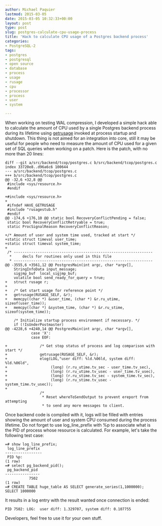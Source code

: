 ```yaml
---
author: Michael Paquier
lastmod: 2015-03-05
date: 2015-03-05 10:32:33+00:00
layout: post
type: post
slug: postgres-calculate-cpu-usage-process
title: 'Hack to calculate CPU usage of a Postgres backend process'
categories:
- PostgreSQL-2
tags:
- postgres
- postgresql
- open source
- database
- process
- usage
- rusage
- cpu
- processor
- process
- user
- system

---
```


When working on testing WAL compression, I developed a simple hack able to
calculate the amount of CPU used by a single Postgres backend process during
its lifetime using [getrusage](http://linux.die.net/man/2/getrusage) invoked
at process startup and shutdown. This thing is not aimed for an integration
into core, still it may be useful for people who need to measure the amount
of CPU used for a given set of SQL queries when working on a patch. Here is
the patch, with no more than 20 lines:

    diff --git a/src/backend/tcop/postgres.c b/src/backend/tcop/postgres.c
    index 33720e8..d96a6c6 100644
    --- a/src/backend/tcop/postgres.c
    +++ b/src/backend/tcop/postgres.c
    @@ -32,6 +32,8 @@
     #include <sys/resource.h>
     #endif
     
    +#include <sys/resource.h>
    +
     #ifndef HAVE_GETRUSAGE
     #include "rusagestub.h"
     #endif
    @@ -174,6 +176,10 @@ static bool RecoveryConflictPending = false;
     static bool RecoveryConflictRetryable = true;
     static ProcSignalReason RecoveryConflictReason;
 
    +/* Amount of user and system time used, tracked at start */
    +static struct timeval user_time;
    +static struct timeval system_time;
    +
     /* ----------------------------------------------------------------
      *		decls for routines only used in this file
      * ----------------------------------------------------------------
    @@ -3555,6 +3561,12 @@ PostgresMain(int argc, char *argv[],
     	StringInfoData input_message;
     	sigjmp_buf	local_sigjmp_buf;
     	volatile bool send_ready_for_query = true;
    +	struct rusage r;
    +
    +	/* Get start usage for reference point */
    +	getrusage(RUSAGE_SELF, &r);
    +	memcpy((char *) &user_time, (char *) &r.ru_utime, sizeof(user_time));
    +	memcpy((char *) &system_time, (char *) &r.ru_stime, sizeof(system_time));
 
     	/* Initialize startup process environment if necessary. */
     	if (!IsUnderPostmaster)
    @@ -4228,6 +4240,14 @@ PostgresMain(int argc, char *argv[],
     			case 'X':
     			case EOF:
 
    +				/* Get stop status of process and log comparison with start */
    +				getrusage(RUSAGE_SELF, &r);
    +				elog(LOG,"user diff: %ld.%06ld, system diff: %ld.%06ld",
    +					 (long) (r.ru_utime.tv_sec - user_time.tv_sec),
    +					 (long) (r.ru_utime.tv_usec - user_time.tv_usec),
    +					 (long) (r.ru_stime.tv_sec - system_time.tv_sec),
    +					 (long) (r.ru_stime.tv_usec - system_time.tv_usec));
    +
     				/*
     				 * Reset whereToSendOutput to prevent ereport from attempting
     				 * to send any more messages to client.

Once backend code is compiled with it, logs will be filled with entries
showing the amount of user and system CPU consumed during the process
lifetime. Do not forget to use log\_line\_prefix with %p to associate
what is the PID of process whose resource is calculated. For example,
let's take the following test case:

    =# show log_line_prefix;
     log_line_prefix
    -----------------
     PID %p:
    (1 row)
    =# select pg_backend_pid();
     pg_backend_pid
    ----------------
               7502
    (1 row)
    =# CREATE TABLE huge_table AS SELECT generate_series(1,1000000);
    SELECT 1000000

It results in a log entry with the result wanted once connection is ended:

    PID 7502: LOG:  user diff: 1.329707, system diff: 0.107755

Developers, feel free to use it for your own stuff.
